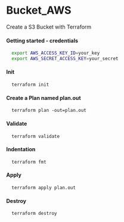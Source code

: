 # Bucket_AWS
Create a S3 Bucket with Terraform

#### Getting started - credentials
```bash
  export AWS_ACCESS_KEY_ID=your_key
  export AWS_SECRET_ACCESS_KEY=your_secret
```

#### Init
```hcl
  terraform init
```

#### Create a Plan named plan.out
```hcl
  terraform plan -out=plan.out
```

#### Validate
```hcl
  terraform validate
```

#### Indentation
```hcl
  terraform fmt
```

#### Apply
```hcl
  terraform apply plan.out
```

#### Destroy
```hcl
  terraform destroy
```


